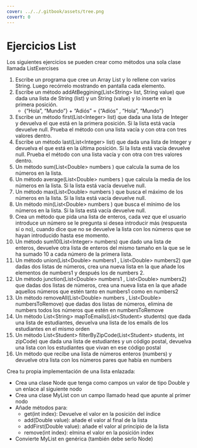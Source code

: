 ```yaml
---
cover: ../../.gitbook/assets/tree.png
coverY: 0
---
```


# Ejercicios List

Los siguientes ejercicios se pueden crear como métodos una sola clase llamada ListExercises

1. Escribe un programa que cree un Array List y lo rellene con varios String. Luego recórrelo mostrando en pantalla cada elemento.
2. Escribe un método addAtBeggining(List\<String> list, String value) que dada una lista de String (list) y un String (value) y lo inserte en la primera posición.
   * {“Hola”, “Mundo”} + “Adiós” = {“Adiós” , “Hola”, “Mundo”}
3. Escribe un método first(List\<Integer> list) que dada una lista de Integer y devuelva el que está en la primera posición. Si la lista está vacía devuelve null. Prueba el método con una lista vacía y con otra con tres valores dentro.
4. Escribe un método last(List\<Integer> list) que dada una lista de Integer y devuelva el que está en la última posición. Si la lista está vacía devuelve null. Prueba el método con una lista vacía y con otra con tres valores dentro.
5. Un método sum(List\<Double> numbers ) que calcula la suma de los números en la lista.
6. Un método average(List\<Double> numbers ) que calcula la media de los números en la lista. Si la lista está vacía devuelve null.
7. Un método max(List\<Double> numbers ) que busca el máximo de los números en la lista. Si la lista está vacía devuelve null.
8. Un método min(List\<Double> numbers ) que busca el mínimo de los números en la lista. Si la lista está vacía devuelve null.
9. Crea un método que pida una lista de enteros, cada vez que el usuario introduce un número se le pregunta si desea introducir más (respuesta sí o no), cuando dice que no se devuelve la lista con los números que se hayan introducido hasta ese momento.
10. Un método sum10(List\<Integer> numbers) que dado una lista de enteros, devuelve otra lista de enteros del mismo tamaño en la que se le ha sumado 10 a cada número de la primera lista.
11. Un método union(List\<Double> numbers1 , List\<Double> numbers2) que dadas dos listas de números, crea una nueva lista en la que añade los elementos de numbers1 y después los de numbers 2.
12. Un método junction(List\<Double> numbers1 , List\<Double> numbers2) que dadas dos listas de números, crea una nueva lista en la que añade aquellos números que estén tanto en numbers1 como en numbers2
13. Un método removeAll(List\<Double> numbers , List\<Double> numbersToRemove) que dadas dos listas de números, elimina de numbers todos los números que estén en numbersToRemove
14. Un método List\<String> mapToEmails(List\<Student> students) que dada una lista de estudiantes, devuelva una lista de los emails de los estudiantes en el mismo orden
15. Un método List\<Student> filterByZipCode(List\<Student> students, int zipCode) que dada una lista de estudiantes y un código postal, devuelva una lista con los estudiantes que vivan en ese código postal
16. Un método que recibe una lista de números enteros (numbers) y devuelve otra lista con los números pares que había en numbers

Crea tu propia implementación de una lista enlazada:

* Crea una clase Node que tenga como campos un valor de tipo Double y un enlace al siguiente nodo
* Crea una clase MyList con un campo llamado head que apunte al primer nodo
* Añade métodos para:
  * get(int index): Devuelve el valor en la posición del índice
  * add(Double value): añade el valor al final de la lista
  * addFirst(Double value): añade el valor al principio de la lista
  * remove(int index): elmina el valor en la posición index
* Convierte MyList en genérica (también debe serlo Node)
